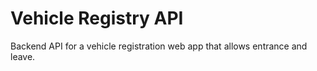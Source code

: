 # Vehicle Registry API

Backend API for a vehicle registration web app that allows entrance and leave.
